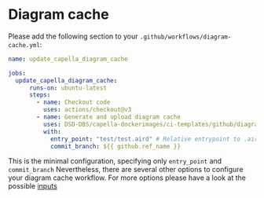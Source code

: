 <!--
 ~ SPDX-FileCopyrightText: Copyright DB Netz AG and the capella-collab-manager contributors
 ~ SPDX-License-Identifier: Apache-2.0
 -->

# Diagram cache

Please add the following section to your `.github/workflows/diagram-cache.yml`:

```yaml
name: update_capella_diagram_cache

jobs:
  update_capella_diagram_cache:
      runs-on: ubuntu-latest
      steps:
        - name: Checkout code
          uses: actions/checkout@v3
        - name: Generate and upload diagram cache
          uses: DSD-DBS/capella-dockerimages/ci-templates/github/diagram-cache@main
          with:
            entry_point: "test/test.aird" # Relative entrypoint to .aird file inside repository (starting from the root of the repository).
            commit_branch: ${{ github.ref_name }}
```
This is the minimal configuration, specifying only `entry_point` and `commit_branch` Nevertheless, there
are several other options to configure your diagram cache workflow.
For more options please have a look at the possible [inputs](https://github.com/DSD-DBS/capella-dockerimages/blob/main/ci-templates/github/diagram-cache.yml)
